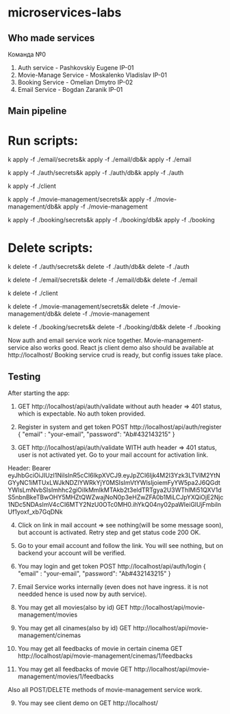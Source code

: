 # microservices-labs

## Who made services
Команда №0
1. Auth service - Pashkovskiy Eugene IP-01
2. Movie-Manage Service - Moskalenko Vladislav IP-01
3. Booking Service - Omelian Dmytro IP-02
4. Email Service - Bogdan Zaranik IP-01

## Main pipeline
# Run scripts:

k apply -f ./email/secrets&k apply -f ./email/db&k apply -f ./email

k apply -f ./auth/secrets&k apply -f ./auth/db&k apply -f ./auth

k apply -f ./client

k apply -f ./movie-management/secrets&k apply -f ./movie-management/db&k apply -f ./movie-management

k apply -f ./booking/secrets&k apply -f ./booking/db&k apply -f ./booking

# Delete scripts:

k delete -f ./auth/secrets&k delete -f ./auth/db&k delete -f ./auth

k delete -f ./email/secrets&k delete -f ./email/db&k delete -f ./email

k delete -f ./client

k delete -f ./movie-management/secrets&k delete -f ./movie-management/db&k delete -f ./movie-management

k delete -f ./booking/secrets&k delete -f ./booking/db&k delete -f ./booking

Now auth and email service work nice together.
Movie-management-service also works good.
React js client demo also should be available at http://localhost/
Booking service crud is ready, but config issues take place.

## Testing
After starting the app:

1. GET http://localhost/api/auth/validate without auth header =>  401 status,
which is expectable. No auth token provided.

2. Register in system and get token
    POST http://localhost/api/auth/register
    {
        "email" : "your-email",
        "password": "Ab#432143215"
    }
3. GET http://localhost/api/auth/validate WITH auth header =>  401 status,
user is not activated yet. Go to your mail account for activation link.

Header: Bearer eyJhbGciOiJIUzI1NiIsInR5cCI6IkpXVCJ9.eyJpZCI6Ijk4M2I3Yzk3LTVlM2YtNGYyNC1iMTUxLWJkNDZlYWRkYjY0MSIsImVtYWlsIjoiemFyYW5pa2J6QGdtYWlsLmNvbSIsImhhc2giOiIkMmIkMTAkb2t3eldTRTgya2U3WThIMi51QXV1dS5nbnBkeTBwOHY5MHZtQWZwajNoN0p3eHZwZFA0b1MiLCJpYXQiOjE2Njc1NDc5NDAsImV4cCI6MTY2NzU0OTc0MH0.ihYkQ04ny02paWIeiGlUjFmbilnUf1yoxf_xb7GqDNk

4. Click on link in mail account => see nothing(will be some message soon), but account is activated. Retry step and get status code 200 OK.



5. Go to your email account and follow the link. You will see nothing, but on backend 
your account will be verified.

6. You may login and get token
    POST http://localhost/api/auth/login
    {
        "email" : "your-email",
        "password": "Ab#432143215"
    }

4. Email Service works internally (even does not have ingress. it is not needded
hence is used now by auth service).

5. You may get all movies(also by id)
    GET http://localhost/api/movie-management/movies

6. You may get all cinames(also by id)
    GET http://localhost/api/movie-management/cinemas

7. You may get all feedbacks of movie in certain cinema
    GET http://localhost/api/movie-management/cinemas/1/feedbacks

8. You may get all feedbacks of movie
    GET http://localhost/api/movie-management/movies/1/feedbacks

Also all POST/DELETE methods of movie-management service work.

9. You may see client demo on 
    GET http://localhost/
